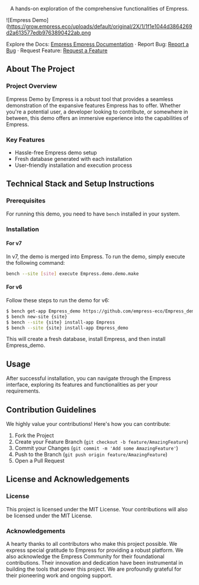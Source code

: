 <p align="center">
A hands-on exploration of the comprehensive functionalities of Empress.

![Empress Demo](https://grow.empress.eco/uploads/default/original/2X/1/1f1e1044d3864269d2a613577edb9763890422ab.png

Explore the Docs: [Empress Empress Documentation](https://grow.empress.eco/)
·
Report Bug: [Report a Bug](https://github.com/empress-eco/Empress_demo/issues)
·
Request Feature: [Request a Feature](https://github.com/empress-eco/Empress_demo/issues/new)
</p>

## About The Project

### Project Overview

Empress Demo by Empress is a robust tool that provides a seamless demonstration of the expansive features Empress has to offer. Whether you're a potential user, a developer looking to contribute, or somewhere in between, this demo offers an immersive experience into the capabilities of Empress.

### Key Features
- Hassle-free Empress demo setup
- Fresh database generated with each installation
- User-friendly installation and execution process

## Technical Stack and Setup Instructions

### Prerequisites
For running this demo, you need to have `bench` installed in your system.

### Installation

#### For v7
In v7, the demo is merged into Empress. To run the demo, simply execute the following command:

```sh
bench --site [site] execute Empress.demo.demo.make
```
#### For v6
Follow these steps to run the demo for v6:

```sh
$ bench get-app Empress_demo https://github.com/empress-eco/Empress_demo.git
$ bench new-site {site}
$ bench --site {site} install-app Empress
$ bench --site {site} install-app Empress_demo
```

This will create a fresh database, install Empress, and then install Empress_demo.

## Usage

After successful installation, you can navigate through the Empress interface, exploring its features and functionalities as per your requirements. 

## Contribution Guidelines

We highly value your contributions! Here's how you can contribute:

1. Fork the Project
2. Create your Feature Branch (`git checkout -b feature/AmazingFeature`)
3. Commit your Changes (`git commit -m 'Add some AmazingFeature'`)
4. Push to the Branch (`git push origin feature/AmazingFeature`)
5. Open a Pull Request

## License and Acknowledgements

### License

This project is licensed under the MIT License. Your contributions will also be licensed under the MIT License.

### Acknowledgements

A hearty thanks to all contributors who make this project possible. We express special gratitude to Empress for providing a robust platform. We also acknowledge the Empress Community for their foundational contributions. Their innovation and dedication have been instrumental in building the tools that power this project. We are profoundly grateful for their pioneering work and ongoing support.